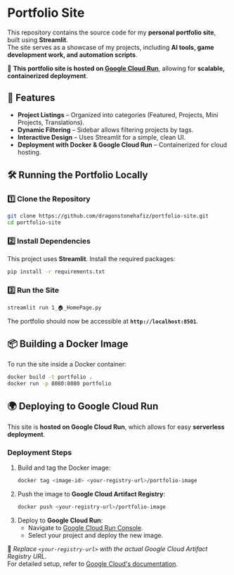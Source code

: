 # Portfolio Site

This repository contains the source code for my **personal portfolio site**, built using **Streamlit**.  
The site serves as a showcase of my projects, including **AI tools, game development work, and automation scripts**.  

📌 **This portfolio site is hosted on [Google Cloud Run](https://cloud.google.com/run)**, allowing for **scalable, containerized deployment**.


## 🚀 Features
- **Project Listings** – Organized into categories (Featured, Projects, Mini Projects, Translations).
- **Dynamic Filtering** – Sidebar allows filtering projects by tags.
- **Interactive Design** – Uses Streamlit for a simple, clean UI.
- **Deployment with Docker & Google Cloud Run** – Containerized for cloud hosting.


## 🛠️ Running the Portfolio Locally

### **1️⃣ Clone the Repository**
```bash
git clone https://github.com/dragonstonehafiz/portfolio-site.git
cd portfolio-site
```

### **2️⃣ Install Dependencies**
This project uses **Streamlit**. Install the required packages:
```bash
pip install -r requirements.txt
```

### **3️⃣ Run the Site**
```bash
streamlit run 1_🏠︎_HomePage.py
```
The portfolio should now be accessible at **`http://localhost:8501`**.


## 📦 Building a Docker Image

To run the site inside a Docker container:

```bash
docker build -t portfolio .
docker run -p 8080:8080 portfolio
```

## 🌍 Deploying to Google Cloud Run

This site is **hosted on Google Cloud Run**, which allows for easy **serverless deployment**.

### **Deployment Steps**
1. Build and tag the Docker image:
   ```bash
   docker tag <image-id> <your-registry-url>/portfolio-image
   ```
2. Push the image to **Google Cloud Artifact Registry**:
   ```bash
   docker push <your-registry-url>/portfolio-image
   ```
3. Deploy to **Google Cloud Run**:
   - Navigate to [Google Cloud Run Console](https://console.cloud.google.com/run).
   - Select your project and deploy the new image.

📌 *Replace `<your-registry-url>` with the actual Google Cloud Artifact Registry URL.*  
For detailed setup, refer to [Google Cloud's documentation](https://cloud.google.com/run/docs/deploying).
